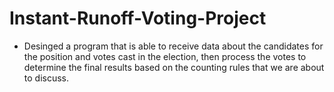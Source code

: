# Instant-Runoff-Voting-Project
- Desinged a program that is able to receive data about the candidates for the position and votes cast in the election, then process the votes to determine the final results based on the counting rules that we are about to discuss.
